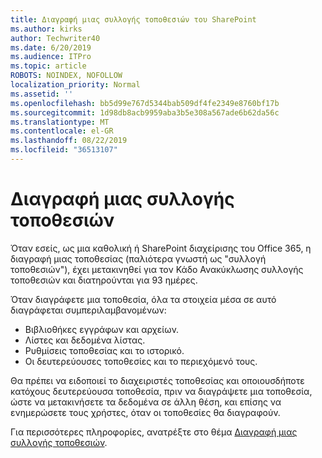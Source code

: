 ```yaml
---
title: Διαγραφή μιας συλλογής τοποθεσιών του SharePoint
ms.author: kirks
author: Techwriter40
ms.date: 6/20/2019
ms.audience: ITPro
ms.topic: article
ROBOTS: NOINDEX, NOFOLLOW
localization_priority: Normal
ms.assetid: ''
ms.openlocfilehash: bb5d99e767d5344bab509df4fe2349e8760bf17b
ms.sourcegitcommit: 1d98db8acb9959aba3b5e308a567ade6b62da56c
ms.translationtype: MT
ms.contentlocale: el-GR
ms.lasthandoff: 08/22/2019
ms.locfileid: "36513107"
---
```

# <a name="delete-a-site-collection"></a>Διαγραφή μιας συλλογής τοποθεσιών

Όταν εσείς, ως μια καθολική ή SharePoint διαχείρισης του Office 365, η διαγραφή μιας τοποθεσίας (παλιότερα γνωστή ως "συλλογή τοποθεσιών"), έχει μετακινηθεί για τον Κάδο Ανακύκλωσης συλλογής τοποθεσιών και διατηρούνται για 93 ημέρες. 

Όταν διαγράφετε μια τοποθεσία, όλα τα στοιχεία μέσα σε αυτό διαγράφεται συμπεριλαμβανομένων:

- Βιβλιοθήκες εγγράφων και αρχείων.
- Λίστες και δεδομένα λίστας.
- Ρυθμίσεις τοποθεσίας και το ιστορικό.
- Οι δευτερεύουσες τοποθεσίες και το περιεχόμενό τους.

Θα πρέπει να ειδοποιεί το διαχειριστές τοποθεσίας και οποιουσδήποτε κατόχους δευτερεύουσα τοποθεσία, πριν να διαγράψετε μια τοποθεσία, ώστε να μετακινήσετε τα δεδομένα σε άλλη θέση, και επίσης να ενημερώσετε τους χρήστες, όταν οι τοποθεσίες θα διαγραφούν. 

Για περισσότερες πληροφορίες, ανατρέξτε στο θέμα [Διαγραφή μιας συλλογής τοποθεσιών](https://docs.microsoft.com/sharepoint/delete-site-collection). 